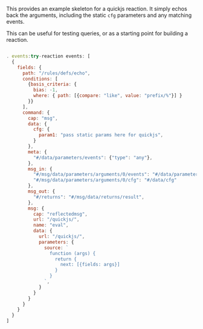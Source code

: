 This provides an example skeleton for a quickjs reaction. It simply echos back
the arguments, including the static `cfg` parameters and any matching events.

This can be useful for testing queries, or as a starting point for building a
reaction.

```js

. events:try-reaction events: [
  {
    fields: {
      path: "/rules/defs/echo",
      conditions: [
        {basis_criteria: {
          bias: -1,
          where: { path: [{compare: "like", value: "prefix/%"}] }
        }}
      ],
      command: {
        cap: "msg",
        data: {
          cfg: {
            param1: "pass static params here for quickjs",
          }
        },
        meta: {
          "#/data/parameters/events": {"type": "any"},
        },
        msg_in: {
          "#/msg/data/parameters/arguments/0/events": "#/data/parameters/events",
          "#/msg/data/parameters/arguments/0/cfg": "#/data/cfg"
        },
        msg_out: {
          "#/returns": "#/msg/data/returns/result",
        },
        msg: {
          cap: "reflectedmsg",
          url: "/quickjs/",
          name: "eval",
          data: {
            url: "/quickjs/",
            parameters: {
              source: `
                function (args) {
                  return {
                    next: [{fields: args}]
                  }
                }
              `,
            }
          }
        }
      }
    }
  }
]

```
